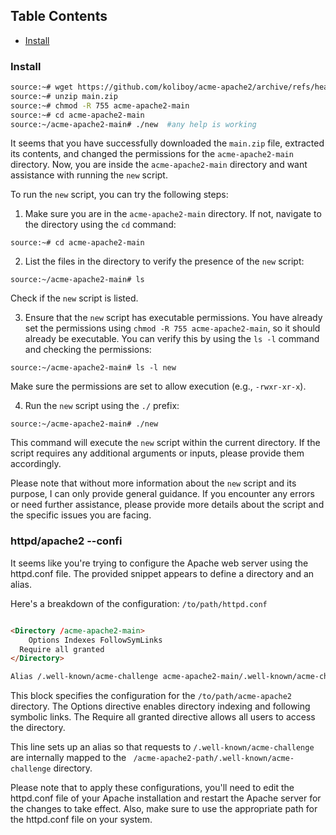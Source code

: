 ##  Table Contents 

* [Install](README.md#install)


### Install
```sh
source:~# wget https://github.com/koliboy/acme-apache2/archive/refs/heads/main.zip
source:~# unzip main.zip
source:~# chmod -R 755 acme-apache2-main
source:~# cd acme-apache2-main
source:~/acme-apache2-main# ./new  #any help is working
```

It seems that you have successfully downloaded the `main.zip` file, extracted its contents, and changed the permissions for the `acme-apache2-main` directory. Now, you are inside the `acme-apache2-main` directory and want assistance with running the `new` script.

To run the `new` script, you can try the following steps:

1. Make sure you are in the `acme-apache2-main` directory. If not, navigate to the directory using the `cd` command:

```
source:~# cd acme-apache2-main
```

2. List the files in the directory to verify the presence of the `new` script:

```
source:~/acme-apache2-main# ls
```

Check if the `new` script is listed.

3. Ensure that the `new` script has executable permissions. You have already set the permissions using `chmod -R 755 acme-apache2-main`, so it should already be executable. You can verify this by using the `ls -l` command and checking the permissions:

```
source:~/acme-apache2-main# ls -l new
```

Make sure the permissions are set to allow execution (e.g., `-rwxr-xr-x`).

4. Run the `new` script using the `./` prefix:

```
source:~/acme-apache2-main# ./new
```

This command will execute the `new` script within the current directory. If the script requires any additional arguments or inputs, please provide them accordingly.

Please note that without more information about the `new` script and its purpose, I can only provide general guidance. If you encounter any errors or need further assistance, please provide more details about the script and the specific issues you are facing.

### httpd/apache2 --confi
It seems like you're trying to configure the Apache web server using the httpd.conf file. The provided snippet appears to define a directory and an alias.

Here's a breakdown of the configuration:
`/to/path/httpd.conf`
```html

<Directory /acme-apache2-main>
	Options Indexes FollowSymLinks
  Require all granted
</Directory>

Alias /.well-known/acme-challenge acme-apache2-main/.well-known/acme-challenge
```
This block specifies the configuration for the `/to/path/acme-apache2` directory. The Options directive enables directory indexing and following symbolic links. The Require all granted directive allows all users to access the directory.

This line sets up an alias so that requests to `/.well-known/acme-challenge` are internally mapped to the ` /acme-apache2-path/.well-known/acme-challenge` directory.

Please note that to apply these configurations, you'll need to edit the httpd.conf file of your Apache installation and restart the Apache server for the changes to take effect. Also, make sure to use the appropriate path for the httpd.conf file on your system.




